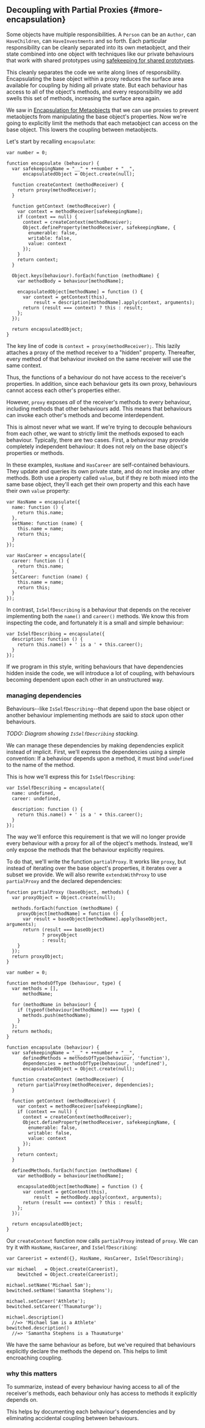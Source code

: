 ## Decoupling with Partial Proxies {#more-encapsulation}

Some objects have multiple responsibilities. A `Person` can be an `Author`, can `HaveChildren`, can `HaveInvestments` and so forth. Each particular responsibility can be cleanly separated into its own metaobject, and their state combined into one object with techniques like our private behaviours that work with shared prototypes using [safekeeping for shared prototypes](#safekeeping-shared-prototypes).

This cleanly separates the code we write along lines of responsibility. Encapsulating the base object within a proxy reduces the surface area available for coupling by hiding all private state. But each behaviour has access to all of the object's methods, and every responsibility we add swells this set of methods, increasing the surface area again.

We saw in [Encapsulation for Metaobjects](#encapsulation-for-metaobjects) that we can use proxies to prevent metaobjects from manipulating the base object's properties. Now we're going to explicitly limit the methods that each metaobject can access on the base object. This lowers the coupling between metaobjects.

Let's start by recalling `encapsulate`:

~~~~~~~~
var number = 0;

function encapsulate (behaviour) {
  var safekeepingName = "__" + ++number + "__",
      encapsulatedObject = Object.create(null);

  function createContext (methodReceiver) {
    return proxy(methodReceiver);
  }

  function getContext (methodReceiver) {
    var context = methodReceiver[safekeepingName];
    if (context == null) {
      context = createContext(methodReceiver);
      Object.defineProperty(methodReceiver, safekeepingName, {
        enumerable: false,
        writable: false,
        value: context
      });
    }
    return context;
  }

  Object.keys(behaviour).forEach(function (methodName) {
    var methodBody = behaviour[methodName];

    encapsulatedObject[methodName] = function () {
      var context = getContext(this),
          result = description[methodName].apply(context, arguments);
      return (result === context) ? this : result;
    };
  });

  return encapsulatedObject;
}
~~~~~~~~

The key line of code is `context = proxy(methodReceiver);`. This lazily attaches a proxy of the method receiver to a "hidden" property. Thereafter, every method of that behaviour invoked on the same receiver will use the same context.

Thus, the functions of a behaviour do not have access to the receiver's properties. In addition, since each behaviour gets its own proxy, behaviours cannot access each other's properties either.

However, `proxy` exposes *all* of the receiver's methods to every behaviour, including methods that other behaviours add. This means that behaviours can invoke each other's methods and become interdependent.

This is almost never what we want. If we're trying to decouple behaviours from each other, we want to strictly limit the methods exposed to each behaviour. Typically, there are two cases. First, a behaviour may provide completely independent behaviour: It does not rely on the base object's properties or methods.

In these examples, `HasName` and `HasCareer` are self-contained behaviours. They update and queries its own private state, and do not invoke any other methods. Both use a property called `value`, but if they re both mixed into the same base object, they'll each get their own property and this each have their own `value` property:

~~~~~~~~
var HasName = encapsulate({
  name: function () {
    return this.name;
  },
  setName: function (name) {
    this.name = name;
    return this;
  }
});

var HasCareer = encapsulate({
  career: function () {
    return this.name;
  },
  setCareer: function (name) {
    this.name = name;
    return this;
  }
});
~~~~~~~~

In contrast, `IsSelfDescribing` is a behaviour that depends on the receiver implementing both the `name()` and `career()` methods. We know this from inspecting the code, and fortunately it is a small and simple behaviour:

~~~~~~~~
var IsSelfDescribing = encapsulate({
  description: function () {
    return this.name() + ' is a ' + this.career();
  }
});
~~~~~~~~

If we program in this style, writing behaviours that have dependencies hidden inside the code, we will introduce a lot of coupling, with behaviours becoming dependent upon each other in an unstructured way.

### managing dependencies

Behaviours--like `IsSelfDescribing`--that depend upon the base object or another behaviour implementing methods are said to *stack* upon other behaviours.

*TODO: Diagram showing `IsSelfDescribing` stacking.*

We can manage these dependencies by making dependencies explicit instead of implicit. First, we'll express the dependencies using a simple convention: If a behaviour depends upon a method, it must bind `undefined` to the name of the method.

This is how we'll express this for `IsSelfDescribing`:

~~~~~~~~
var IsSelfDescribing = encapsulate({
  name: undefined,
  career: undefined,

  description: function () {
    return this.name() + ' is a ' + this.career();
  }
});
~~~~~~~~

The way we'll enforce this requirement is that we will no longer provide every behaviour with a proxy for all of the object's methods. Instead, we'll only expose the methods that the behaviour explicitly requires.

To do that, we'll write the function `partialProxy`. It works like `proxy`, but instead of iterating over the base object's properties, it iterates over a subset we provide. We will also rewrite `extendsWithProxy` to use `partialProxy` and the declared dependencies:

~~~~~~~~
function partialProxy (baseObject, methods) {
  var proxyObject = Object.create(null);

  methods.forEach(function (methodName) {
    proxyObject[methodName] = function () {
      var result = baseObject[methodName].apply(baseObject, arguments);
      return (result === baseObject)
             ? proxyObject
             : result;
    }
  });
  return proxyObject;
}

var number = 0;

function methodsOfType (behaviour, type) {
  var methods = [],
      methodName;

  for (methodName in behaviour) {
    if (typeof(behaviour[methodName]) === type) {
      methods.push(methodName);
    }
  };
  return methods;
}

function encapsulate (behaviour) {
  var safekeepingName = "__" + ++number + "__",
      definedMethods = methodsOfType(behaviour, 'function'),
      dependencies = methodsOfType(behaviour, 'undefined'),
      encapsulatedObject = Object.create(null);

  function createContext (methodReceiver) {
    return partialProxy(methodReceiver, dependencies);
  }

  function getContext (methodReceiver) {
    var context = methodReceiver[safekeepingName];
    if (context == null) {
      context = createContext(methodReceiver);
      Object.defineProperty(methodReceiver, safekeepingName, {
        enumerable: false,
        writable: false,
        value: context
      });
    }
    return context;
  }

  definedMethods.forEach(function (methodName) {
    var methodBody = behaviour[methodName];

    encapsulatedObject[methodName] = function () {
      var context = getContext(this),
          result  = methodBody.apply(context, arguments);
      return (result === context) ? this : result;
    };
  });

  return encapsulatedObject;
}
~~~~~~~~

Our `createContext` function now calls `partialProxy` instead of `proxy`. We can try it with `HasName`, `HasCareer`, and `IsSelfDescribing`:

~~~~~~~~
var Careerist = extend({}, HasName, HasCareer, IsSelfDescribing);

var michael   = Object.create(Careerist),
    bewitched = Object.create(Careerist);

michael.setName('Michael Sam');
bewitched.setName('Samantha Stephens');

michael.setCareer('Athlete');
bewitched.setCareer('Thaumaturge');

michael.description()
  //=> 'Michael Sam is a Athlete'
bewitched.description()
  //=> 'Samantha Stephens is a Thaumaturge'
~~~~~~~~

We have the same behaviour as before, but we've required that behaviours explicitly declare the methods the depend on. This helps to limit encroaching coupling.

### why this matters

To summarize, instead of every behaviour having access to all of the receiver's methods, each behaviour only has access to methods it explicitly depends on.

This helps by documenting each behaviour's dependencies and by eliminating accidental coupling between behaviours.